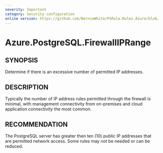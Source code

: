 ```yaml
---
severity: Important
category: Security configuration
online version: https://github.com/BernieWhite/PSRule.Rules.Azure/blob/master/docs/rules/en-US/Azure.PostgreSQL.FirewallIPRange.md
---
```


# Azure.PostgreSQL.FirewallIPRange

## SYNOPSIS

Determine if there is an excessive number of permitted IP addresses.

## DESCRIPTION

Typically the number of IP address rules permitted through the firewall is minimal, with management connectivity from on-premises and cloud application connectivity the most common.

## RECOMMENDATION

The PostgreSQL server has greater then ten (10) public IP addresses that are permitted network access. Some rules may not be needed or can be reduced.
